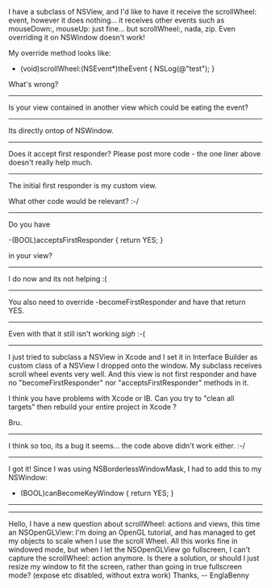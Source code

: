 

I have a subclass of NSView, and I'd like to have it receive the scrollWheel: event, however it does nothing... it receives other events such as mouseDown:, mouseUp: just fine... but scrollWheel:, nada, zip. Even overriding it on NSWindow doesn't work!

My override method looks like:

    
- (void)scrollWheel:(NSEvent*)theEvent {
	NSLog(@"test");
}


What's wrong?

----

Is your view contained in another view which could be eating the event?

----

Its directly ontop of NSWindow.

----

Does it accept first responder? Please post more code - the one liner above doesn't really help much.

----

The initial first responder is my custom view.

What other code would be relevant? :-/

----

Do you have

    
-(BOOL)acceptsFirstResponder
{
    return YES;
}


in your view?

----

I do now and its not helping :(

----

You also need to override -becomeFirstResponder and have that return YES. 

----

Even with that it still isn't working *sigh* :-(

----

I just tried to subclass a NSView in Xcode and I set it in Interface Builder as custom class of a NSView I dropped onto the window.
My subclass receives scroll wheel events very well. And this view is not first responder and have no "becomeFirstResponder" nor "acceptsFirstResponder" methods in it.

I think you have problems with Xcode or IB. Can you try to "clean all targets" then rebuild your entire project in Xcode ?

Bru.

----

I think so too, its a bug it seems... the code above didn't work either. :-/


----

I got it! Since I was using NSBorderlessWindowMask, I had to add this to my NSWindow:

    
  - (BOOL)canBecomeKeyWindow
    {
        return YES;
    }


----
----

Hello, I have a new question about scrollWheel: actions and views, this time an NSOpenGLView:
I'm doing an OpenGL tutorial, and has managed to get my objects to scale when I use the scroll Wheel. All this works fine in windowed mode, but when I let the NSOpenGLView go fullscreen, I can't capture the scrollWheel: action anymore.
Is there a solution, or should I just resize my window to fit the screen, rather than going in true fullscreen mode? (expose etc disabled, without extra work) Thanks, -- EnglaBenny
